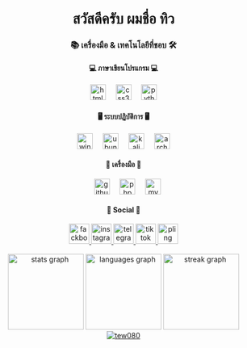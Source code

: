 <h1 align = "center">สวัสดีครับ ผมชื่อ ทิว</h1>
 <h3 align="center">📚 เครื่องมือ & เทคโนโลยีที่ชอบ 🛠️</h3>
 <div align="center">
    <h4>💻 ภาษาเขียนโปรแกรม 💻</h4>
    <img src="https://img.shields.io/badge/HTML5-E34F26?logo=html5&logoColor=white&style=for-the-badge" height="31" alt="html5 logo"  />
    <img width="12" />
    <img src="https://img.shields.io/badge/CSS3-1572B6?logo=css3&logoColor=white&style=for-the-badge" height="31" alt="css3 logo"  />
    <img width="12" />
    <img src="https://img.shields.io/badge/python-3776AB?style=for-the-badge&logo=python&logoColor=white&logoSize=auto&labelColor=%233776AB" height="31" alt="python logo"  />
    <h4>🖥️ ระบบปฏิบัติการ 🖥️</h4>
    <img src="https://img.shields.io/badge/windows-80B3FF?style=for-the-badge&logo=windows&logoColor=white&logoSize=auto&labelColor=%2380B3FF" height="31" alt="windows logo"  />    
    <img width="12" />
    <img src="https://img.shields.io/badge/Ubuntu-E95420?style=for-the-badge&logo=ubuntu&logoColor=white&logoSize=auto" height="31" alt="ubuntu logo"  />
    <img width="12" />
    <img src="https://img.shields.io/badge/kalilinux-557C94?style=for-the-badge&logo=kalilinux&logoColor=white&logoSize=auto&labelColor=%23557C94" height="31" alt="kali logo"  />
    <img width="12" />
    <img src="https://img.shields.io/badge/archlinux-1793D1?style=for-the-badge&logo=archlinux&logoColor=white&logoSize=auto&labelColor=%231793D1" height="31" alt="arch logo"  />
    <h4>🧰 เครื่องมือ 🧰</h4>
    <img width="12" />
    <img src="https://img.shields.io/badge/GitHub-181717?logo=github&logoColor=white&style=for-the-badge" height="31" alt="github logo"  />
    <img width="12" />
    <img src="https://img.shields.io/badge/phpmyadmin-6C78AF?style=for-the-badge&logo=phpmyadmin&logoColor=white&logoSize=auto&labelColor=%236C78AF" height="31" alt="phpMyAdmin logo"  />
    <img width="12" />
    <img src="https://img.shields.io/badge/mysql-4479A1?style=for-the-badge&logo=mysql&logoColor=white&logoSize=auto&labelColor=%234479A1" height="31" alt="mysql logo"  />
 </div>
<div align="center">
<h4>👥 Social 👥</h4>
   <a href="https://www.facebook.com/tharmmarat.kaeorung/" target="_blank" rel="noreferrer"><img src="https://raw.githubusercontent.com/rahuldkjain/github-profile-readme-generator/master/src/images/icons/Social/facebook.svg" alt="fackbook" width="40" height="40" />
   </a>
   <a href="https://www.instagram.com/tharmmaratkaewrung/" target="_blank" rel="noreferrer"><img src="https://raw.githubusercontent.com/rahuldkjain/github-profile-readme-generator/master/src/images/icons/Social/instagram.svg" alt="instagram" width="40" height="40" />
   </a>
   <a href="https://t.me/TEWtew404" target="_blank" rel="noreferrer"><img src="https://upload.wikimedia.org/wikipedia/commons/8/82/Telegram_logo.svg" alt="telegram" width="40" height="40" />
   </a>
   <a href="https://www.tiktok.com/@jfvhyfg" target="_blank" rel="noreferrer"><img src="https://upload.wikimedia.org/wikipedia/commons/a/a6/Tiktok_icon.svg" alt="tiktok" width="40" height="40" />
   </a>
   <a href="https://www.pling.com/u/tew080" target="_blank" rel="noreferrer"><img src="https://www.pling.com/theme/react/assets/img/logo-pling.png" alt="pling" width="40" height="40" />
   </a>
</div>
<br>
<div align="center">
  <img src="https://github-readme-stats.vercel.app/api?username=tew080&hide_title=false&hide_rank=false&show_icons=true&include_all_commits=true&count_private=true&disable_animations=false&theme=dracula&locale=en&hide_border=false&order=1" height="150" alt="stats graph"  />

  <img src="https://github-readme-stats.vercel.app/api/top-langs?username=tew080&locale=en&hide_title=false&layout=compact&card_width=320&langs_count=10&theme=dracula&hide_border=false&order=2" height="150" alt="languages graph"  />

  <img src="https://streak-stats.demolab.com?user=tew080&locale=en&mode=daily&theme=dracula&hide_border=false&border_radius=5&order=3" height="150" alt="streak graph"  />

  <a href="https://github.com/ryo-ma/github-profile-trophy">
    <img src="https://github-profile-trophy.vercel.app/?username=tew080&theme=dracula" alt="tew080" />
  </a>
</div>